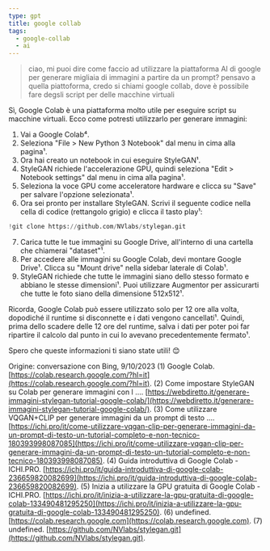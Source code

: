 ```yaml
---
type: gpt
title: google collab
tags:
  - google-collab
  - ai
---
```

> ciao, mi puoi dire come faccio ad utilizzare la piattaforma AI di google per generare migliaia di immagini a partire da un prompt?
> pensavo a quella piattoforma, credo si chiami google collab, dove è possibile fare degsli script per delle macchine virtuali

Sì, Google Colab è una piattaforma molto utile per eseguire script su macchine virtuali. Ecco come potresti utilizzarlo per generare immagini:

1. Vai a Google Colab⁴.
2. Seleziona "File > New Python 3 Notebook" dal menu in cima alla pagina¹.
3. Ora hai creato un notebook in cui eseguire StyleGAN¹.
4. StyleGAN richiede l'accelerazione GPU, quindi seleziona "Edit > Notebook settings" dal menu in cima alla pagina¹.
5. Seleziona la voce GPU come acceleratore hardware e clicca su "Save" per salvare l'opzione selezionata¹.
6. Ora sei pronto per installare StyleGAN. Scrivi il seguente codice nella cella di codice (rettangolo grigio) e clicca il tasto play¹:

```python
!git clone https://github.com/NVlabs/stylegan.git
```

7. Carica tutte le tue immagini su Google Drive, all'interno di una cartella che chiamerai "dataset"¹.
8. Per accedere alle immagini su Google Colab, devi montare Google Drive¹. Clicca su "Mount drive" nella sidebar laterale di Colab¹.
9. StyleGAN richiede che tutte le immagini siano dello stesso formato e abbiano le stesse dimensioni¹. Puoi utilizzare Augmentor per assicurarti che tutte le foto siano della dimensione 512x512¹.

Ricorda, Google Colab può essere utilizzato solo per 12 ore alla volta, dopodiché il runtime si disconnette e i dati vengono cancellati¹. Quindi, prima dello scadere delle 12 ore del runtime, salva i dati per poter poi far ripartire il calcolo dal punto in cui lo avevano precedentemente fermato¹.

Spero che queste informazioni ti siano state utili! 😊

Origine: conversazione con Bing, 9/10/2023
(1) Google Colab. [https://colab.research.google.com/?hl=it](https://colab.research.google.com/?hl=it).
(2) Come impostare StyleGAN su Colab per generare immagini con l .... [https://webdiretto.it/generare-immagini-stylegan-tutorial-google-colab/](https://webdiretto.it/generare-immagini-stylegan-tutorial-google-colab/).
(3) Come utilizzare VQGAN+CLIP per generare immagini da un prompt di testo .... [https://ichi.pro/it/come-utilizzare-vqgan-clip-per-generare-immagini-da-un-prompt-di-testo-un-tutorial-completo-e-non-tecnico-180393998087085](https://ichi.pro/it/come-utilizzare-vqgan-clip-per-generare-immagini-da-un-prompt-di-testo-un-tutorial-completo-e-non-tecnico-180393998087085).
(4) Guida introduttiva di Google Colab - ICHI.PRO. [https://ichi.pro/it/guida-introduttiva-di-google-colab-236659820082699](https://ichi.pro/it/guida-introduttiva-di-google-colab-236659820082699).
(5) Inizia a utilizzare la GPU gratuita di Google Colab - ICHI.PRO. [https://ichi.pro/it/inizia-a-utilizzare-la-gpu-gratuita-di-google-colab-133490481295250](https://ichi.pro/it/inizia-a-utilizzare-la-gpu-gratuita-di-google-colab-133490481295250).
(6) undefined. [https://colab.research.google.com](https://colab.research.google.com).
(7) undefined. [https://github.com/NVlabs/stylegan.git](https://github.com/NVlabs/stylegan.git).